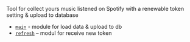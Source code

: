 Tool for collect yours music listened on Spotify with a renewable token setting & upload to database

- [`main`](https://github.com/ReIZzz/tools/blob/main/Spotify%20music/main.py) - module for load data & upload to db
- [`refresh`](https://github.com/ReIZzz/tools/blob/main/Spotify%20music/refresh.py) – modul for receive new token
